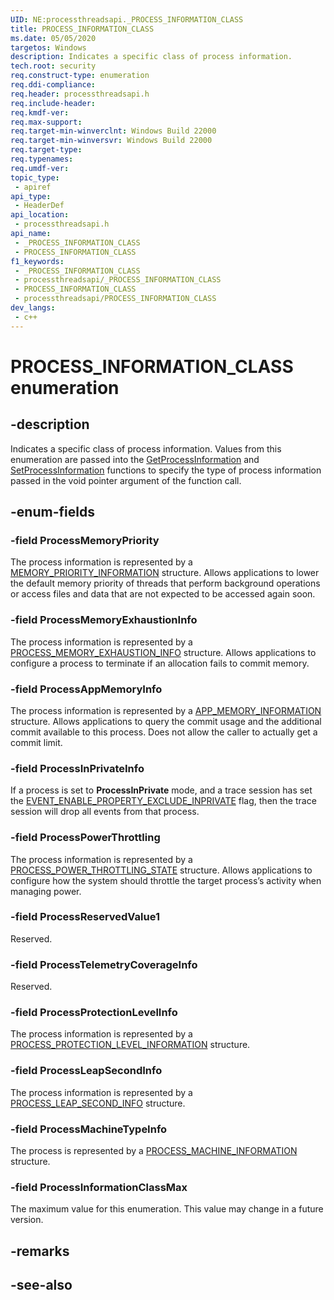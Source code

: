 ```yaml
---
UID: NE:processthreadsapi._PROCESS_INFORMATION_CLASS
title: PROCESS_INFORMATION_CLASS
ms.date: 05/05/2020
targetos: Windows
description: Indicates a specific class of process information.
tech.root: security
req.construct-type: enumeration
req.ddi-compliance: 
req.header: processthreadsapi.h
req.include-header: 
req.kmdf-ver: 
req.max-support: 
req.target-min-winverclnt: Windows Build 22000
req.target-min-winversvr: Windows Build 22000
req.target-type: 
req.typenames: 
req.umdf-ver: 
topic_type:
 - apiref
api_type:
 - HeaderDef
api_location:
 - processthreadsapi.h
api_name:
 - _PROCESS_INFORMATION_CLASS
 - PROCESS_INFORMATION_CLASS
f1_keywords:
 - _PROCESS_INFORMATION_CLASS
 - processthreadsapi/_PROCESS_INFORMATION_CLASS
 - PROCESS_INFORMATION_CLASS
 - processthreadsapi/PROCESS_INFORMATION_CLASS
dev_langs:
 - c++
---
```


# PROCESS_INFORMATION_CLASS enumeration

## -description

Indicates a specific class of process information. Values from this enumeration are passed into the [GetProcessInformation](./nf-processthreadsapi-getprocessinformation.md) and [SetProcessInformation](./nf-processthreadsapi-setprocessinformation.md) functions to specify the type of process information passed in the void pointer argument of the function call.

## -enum-fields

### -field ProcessMemoryPriority

The process information is represented by a <a href="/windows/win32/api/processthreadsapi/ns-processthreadsapi-memory_priority_information">MEMORY_PRIORITY_INFORMATION</a> structure. Allows applications to lower the default memory priority of threads that perform background operations or access files and data that are not expected to be accessed again soon.

### -field ProcessMemoryExhaustionInfo

The process information is represented by a <a href="/windows/win32/api/processthreadsapi/ns-processthreadsapi-process_memory_exhaustion_info">PROCESS_MEMORY_EXHAUSTION_INFO</a> structure. Allows applications to configure a process to terminate if an allocation fails to commit memory.

### -field ProcessAppMemoryInfo

The process information is represented by a <a href="/windows/win32/api/processthreadsapi/ns-processthreadsapi-app_memory_information">APP_MEMORY_INFORMATION</a> structure. Allows applications to query the commit usage and the additional commit available to this process. Does not allow the caller to actually get a commit limit.

### -field ProcessInPrivateInfo

If a process is set to **ProcessInPrivate** mode, and a trace session has set the [EVENT_ENABLE_PROPERTY_EXCLUDE_INPRIVATE](../evntrace/ns-evntrace-enable_trace_parameters.md) flag, then the trace session will drop all events from that process.

### -field ProcessPowerThrottling

The process information is represented by a <a href="/windows/win32/api/processthreadsapi/ns-processthreadsapi-process_power_throttling_state">PROCESS_POWER_THROTTLING_STATE</a> structure. Allows applications to configure how the system should throttle the target process’s activity when managing power.

### -field ProcessReservedValue1

Reserved.

### -field ProcessTelemetryCoverageInfo

Reserved.

### -field ProcessProtectionLevelInfo

The process information is represented by a <a href="/windows/desktop/api/processthreadsapi/ns-processthreadsapi-process_protection_level_information">PROCESS_PROTECTION_LEVEL_INFORMATION</a> structure.

### -field ProcessLeapSecondInfo

The process information is represented by a <a href="../processthreadsapi/ns-processthreadsapi-process_leap_second_info.md">PROCESS_LEAP_SECOND_INFO</a> structure.

### -field ProcessMachineTypeInfo

The process is represented by a [PROCESS_MACHINE_INFORMATION](ns-processthreadsapi-process_machine_information.md) structure.

### -field ProcessInformationClassMax

The maximum value for this enumeration. This value may change in a future version.

## -remarks

## -see-also
